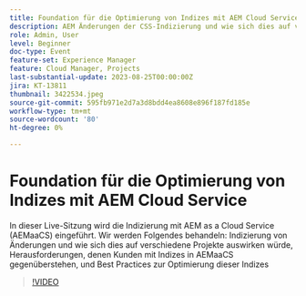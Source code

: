 ```yaml
---
title: Foundation für die Optimierung von Indizes mit AEM Cloud Service
description: AEM Änderungen der CSS-Indizierung und wie sich dies auf verschiedene Projekte auswirkt, Herausforderungen für Kunden mit Indizes in AEMaaCS und Best Practices für die Optimierung dieser Indizes
role: Admin, User
level: Beginner
doc-type: Event
feature-set: Experience Manager
feature: Cloud Manager, Projects
last-substantial-update: 2023-08-25T00:00:00Z
jira: KT-13811
thumbnail: 3422534.jpeg
source-git-commit: 595fb971e2d7a3d8bdd4ea8608e896f187fd185e
workflow-type: tm+mt
source-wordcount: '80'
ht-degree: 0%

---
```



# Foundation für die Optimierung von Indizes mit AEM Cloud Service

In dieser Live-Sitzung wird die Indizierung mit AEM as a Cloud Service (AEMaaCS) eingeführt. Wir werden Folgendes behandeln: Indizierung von Änderungen und wie sich dies auf verschiedene Projekte auswirken würde, Herausforderungen, denen Kunden mit Indizes in AEMaaCS gegenüberstehen, und Best Practices zur Optimierung dieser Indizes

>[!VIDEO](https://video.tv.adobe.com/v/3422534/?learn=on)
